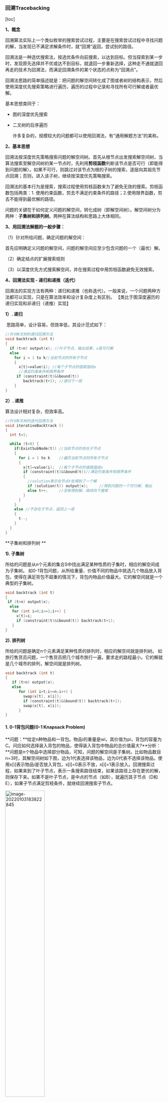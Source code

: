 ### 回溯Tracebacking

[toc]

**1、概念**

回溯算法实际上一个类似枚举的搜索尝试过程，主要是在搜索尝试过程中寻找问题的解，当发现已不满足求解条件时，就“回溯”返回，尝试别的路径。

回溯法是一种选优搜索法，按选优条件向前搜索，以达到目标。但当探索到某一步时，发现原先选择并不优或达不到目标，就退回一步重新选择，这种走不通就退回再走的技术为回溯法，而满足回溯条件的某个状态的点称为“回溯点”。

回溯法思路的简单描述就是：把问题的解空间转化成了图或者树的结构表示，然后使用深度优先搜索策略进行遍历，遍历的过程中记录和寻找所有可行解或者最优解。

基本思想类同于：

* 图的深度优先搜索

- 二叉树的后序遍历

   许多复杂的，规模较大的问题都可以使用回溯法，有“通用解题方法”的美称。

**2、基本思想**

回溯法按深度优先策略搜索问题的解空间树。首先从根节点出发搜索解空间树，当算法搜索至解空间树的某一节点时，先利用**剪枝函数**判断该节点是否可行（即能得到问题的解）。如果不可行，则跳过对该节点为根的子树的搜索，逐层向其祖先节点回溯；否则，进入该子树，继续按深度优先策略搜索。

回溯法的基本行为是搜索，搜索过程使用剪枝函数来为了避免无效的搜索。剪枝函数包括两类：1. 使用约束函数，剪去不满足约束条件的路径；2.使用限界函数，剪去不能得到最优解的路径。

问题的关键在于如何定义问题的解空间，转化成树（即解空间树）。解空间树分为两种：**子集树和排列树**。两种在算法结构和思路上大体相同。

**3、用回溯法解题的一般步骤：**

  （1）针对所给问题，确定问题的解空间：

​      首先应明确定义问题的解空间，问题的解空间应至少包含问题的一个（最优）解。

  （2）确定结点的扩展搜索规则

  （3）以深度优先方式搜索解空间，并在搜索过程中用剪枝函数避免无效搜索。

**4、回溯法实现 - 递归和递推（迭代）**               

​    回溯法的实现方法有两种：递归和递推（也称迭代）。一般来说，一个问题两种方法都可以实现，只是在算法效率和设计复杂度上有区别。
   【类比于图深度遍历的递归实现和非递归（递推）实现】

**1）. 递归**

​    思路简单，设计容易，但效率低，其设计范式如下：

```c++
//针对N叉树的递归回溯方法 
void backtrack (int t) 
{
  if (t>n) output(x); //叶子节点，输出结果，x是可行解 
  else 
​    for i = 1 to k//当前节点的所有子节点 
​    { 
​      x[t]=value(i); //每个子节点的值赋值给x 
​      //满足约束条件和限界条件 
​     if (constraint(t)&&bound(t))  
​        backtrack(t+1); //递归下一层 
​    } 
} 
```

**2）. 递推**

   算法设计相对复杂，但效率高。

```c++
//针对N叉树的迭代回溯方法 
void iterativeBacktrack () 
{ 
  int t=1; 

  while (t>0) { 
​    if(ExistSubNode(t)) //当前节点的存在子节点 
​    { 
​      for i = 1 to k    //遍历当前节点的所有子节点 
​      { 
​        x[t]=value(i);  //每个子节点的值赋值给x 
​        if (constraint(t)&&bound(t))//满足约束条件和限界条件  
​        { 
​          //solution表示在节点t处得到了一个解 
​          if (solution(t)) output(x);     //得到问题的一个可行解，输出 
​          else t++;     //没有得到解，继续向下搜索 
​        } 
​      } 
​    } 
​    else //不存在子节点，返回上一层 
​    { 
​      t--; 
​    } 
  } 
} 

```

**子集树和排列树  **                  

**1). 子集树**

所给的问题是从n个元素的集合S中找出满足某种性质的子集时，相应的解空间成为子集树。
如0-1背包问题，从所给重量、价值不同的物品中挑选几个物品放入背包，使得在满足背包不超重的情况下，背包内物品价值最大。它的解空间就是一个典型的子集树。

```C++
void backtrack (int t) 
{ 
 if (t>n) output(x); 
  else 
   for (int i=0;i<=1;i++) { 
     x[t]=i; 
     if (constraint(t)&&bound(t)) backtrack(t+1); 
   } 
} 
```

**2). 排列树**

所给的问题是确定n个元素满足某种性质的排列时，相应的解空间就是排列树。
如旅行售货员问题，一个售货员把几个城市旅行一遍，要求走的路程最小。它的解就是几个城市的排列，解空间就是排列树。

```C++
void backtrack (int t) 
{ 
   if (t>n) output(x); 
   else 
      for (int i=t;i<=n;i++) { 
​        swap(x[t], x[i]); 
​        if (constraint(t)&&bound(t)) backtrack(t+1); 
​        swap(x[t], x[i]); 
      } 
}  
```



#### 1. 0-1背包问题(0-1 Knapsack Problem)

​    **问题：**给定n种物品和一背包。物品i的重量是wi，其价值为pi，背包的容量为C。问应如何选择装入背包的物品，使得装入背包中物品的总价值最大?
​    **分析：**问题是n个物品中选择部分物品，可知，问题的解空间是子集树。比如物品数目n=3时，其解空间树如下图，边为1代表选择该物品，边为0代表不选择该物品。使用x[i]表示物品i是否放入背包，x[i]=0表示不放，x[i]=1表示放入。回溯搜索过程，如果来到了叶子节点，表示一条搜索路径结束，如果该路径上存在更优的解，则保存下来。如果不是叶子节点，是中点的节点（如B），就遍历其子节点（D和E），如果子节点满足剪枝条件，就继续回溯搜索子节点。

<img src="https://1001-1308754723.cos.ap-shanghai.myqcloud.com/image-20220103183822845.png" alt="image-20220103183822845" width="50%" />

#### 2.旅行商问题(TravelingSalesmanProblem，TSP)

旅行商问题(TravelingSalesmanProblem，TSP)是一个经典的组合优化问题。

经典的TSP可以描述为：一个商品推销员要去若干个城市推销商品，该推销员从一个城市出发，需要经过所有城市后，回到出发地。应如何选择行进路线，以使总的行程最短。

从图论的角度来看，该问题实质是在一个带权完全无向图中，找一个权值最小的Hamilton回路。由于该问题的可行解是所有顶点的全排列，随着顶点数的增加，会产生组合爆炸，它是一个NP完全问题。由于其在交通运输、电路板线路设计以及物流配送等领域内有着广泛的应用，国内外学者对其进行了大量的研究。早期的研究者使用精确算法求解该问题，常用的方法包括：分枝定界法、线性规划法、动态规划法等。但是，随着问题规模的增大，精确算法将变得无能为力，因此，在后来的研究中，国内外学者重点使用近似算法或启发式算法，主要有遗传算法、模拟退火法、蚁群算法、禁忌搜索算法、贪婪算法和神经网络等

 <img src="https://1001-1308754723.cos.ap-shanghai.myqcloud.com/20200622154915441.png" alt="在这里插入图片描述" width="30%" />  

  结果为: 1 3 2 4 1

**算法描述**
 回溯法，序列树， 假设起点为 1。

 算法开始时 x = [1, 2, 3, …, n]

 x[1 : n]有两重含义 x[1 : i]代表前 i 步按顺序走过的城市， x[i + 1 : n]代表还未经过的城市。利用Swap函数进行交换位置。

 若当前搜索的层次i = n 时，处在排列树的叶节点的父节点上，此时算法检查图G是否存在一条从顶点x[n-1] 到顶点x[n] 有一条边，和从顶点x[n] 到顶点x[1] 也有一条边。若这两条边都存在，则发现了一个旅行售货员的回路(即：新旅行路线)，算法判断这条回路的费用是否优于已经找到的当前最优回路的费用bestcost，若是，则更新当前最优值bestcost和当前最优解bestx。

 若i < n 时，检查x[i - 1]至x[i]之间是否存在一条边, 若存在，则x [1 : i ] 构成了图G的一条路径，若路径x[1: i] 的耗费小于当前最优解的耗费，则算法进入排列树下一层，否则剪掉相应的子树。

**递归回溯**
回溯法对解空间作深度优先搜索，通常用递归方法实现回溯法

<img src="https://1001-1308754723.cos.ap-shanghai.myqcloud.com/image-20220103183909310.png" alt="image-20220103183909310" width="50%" />

```C++
void backtrack (int t)
{
       if (t>n) output(x);// t>n时已搜索到一个叶结点, output(x)对得到的可行解x进行记录或输出处理.
       else{ 
         // 函数f和g分别表示在当前扩展结点处未搜索子树的起止编号.
         for (int i=f(n,t);i<=g(n,t);i++) {                             
           x[t]=h(i); //h(i)表示在当前扩展结点处x[t]的第i个可选值
           if (constraint(t)&&bound(t)) backtrack(t+1);
         } //for循环结束后, 已搜索遍当前扩展结点的所有未搜索子树.
       }
} //Backtrack(t)执行完毕, 返回t-1层继续执行, 对未测试过的x[t-1]的值继续搜索.
```

- if (Constraint(t)&&Bound(t) ) Backtrack(t + 1)；if语句含义：Constraint(t)和Bound(t)表示当前扩展节点处的约束函数和限界函数。
- Constraint(t): 返回值为true时，在当前扩展节点处x[1:t]的取值问题的约束条件，否则不满足问题的约束条件，可剪去相应的子树
- Bound(t): 返回的值为true时，在当前扩展节点处x[1：t]的取值为时目标函数越界，还需由Backtrack(t+1)对其相应的子树做进一步搜索。否则，当前扩展节点处x[1：t]的取值是目标函数越界，可剪去相应的子树
- for循环作用：搜索遍当前扩展的所有未搜索过的子树。
- 递归出口：Backtrack(t)执行完毕，返回t-1层继续执行，对还没有测试过的x[t-1]的值继续搜索。当t=1时，若以测试完x[1]的所有可选值，外层调用就全部结束。

**迭代回溯**
  采用树的非递归深度优先遍历算法，可将回溯法表示为一个非递归迭代过程。

```c++
void iterativeBacktrack ( )
{
  int t=1;
  while (t>0) {
    if (f(n,t)<=g(n,t)) 
      for (int i=f(n,t);i<=g(n,t);i++) {// 函数f和g分别表示在当前扩展结点处未搜索子树的起止编号.
        x[t]=h(i);
        if (constraint(t)&&bound(t)) {
          if (solution(t)) output(x); //solution(t)判断当前扩展结点处是否已得到问题的一个可行解                                       
          else t++;} //solution(t)为假,则仅得到一个部分解,需继续纵深搜索
        }
    else t--;
  } //while循环结束后,完成整个回溯搜索过程
}
```

#### 3.N皇后问题(N Queen Problem)

N Queen 是将 N 个国际象棋皇后放在 N×N 棋盘上的问题，以便没有两个皇后互相攻击。例如，以下是 4 Queen 问题的解决方案。

<img src="https://1001-1308754723.cos.ap-shanghai.myqcloud.com/N_Queen_Problem.jpg" alt="皇后乐队" width="33%" />

预期输出是一个二进制矩阵，其中放置皇后的块为 1。例如，以下是上述 4 Queen 解决方案的输出矩阵。

```
              { 0, 1, 0, 0}
              { 0, 0, 0, 1}
              { 1, 0, 0, 0}
              { 0, 0, 1, 0}
```

**朴素算法**
在船上生成所有可能的皇后配置并打印满足给定约束的配置。

```
while there are untried configurations
{
   generate the next configuration
   if queens don't attack in this configuration then
   {
      print this configuration;
   }
}
```

**回溯算法**
的想法是将皇后一个一个地放置在不同的列中，从最左边的列开始。当我们将皇后放在一列中时，我们会检查与已经放置的皇后是否发生冲突。在当前列中，如果我们找到没有冲突的行，我们将此行和列标记为解决方案的一部分。如果由于冲突我们没有找到这样的行，那么我们回溯并返回 false。

```
1) Start in the leftmost column
2) If all queens are placed
    return true
3) Try all rows in the current column. 
   Do following for every tried row.
    a) If the queen can be placed safely in this row 
       then mark this [row, column] as part of the 
       solution and recursively check if placing
       queen here leads to a solution.
    b) If placing the queen in [row, column] leads to
       a solution then return true.
    c) If placing queen doesn't lead to a solution then
       unmark this [row, column] (Backtrack) and go to 
       step (a) to try other rows.
3) If all rows have been tried and nothing worked,
   return false to trigger backtracking.
1) 从最左边的列开始
2) 如果所有皇后都被放置
    返回真
3) 尝试当前列中的所有行。 
   对每个尝试过的行执行以下操作。
    a) 如果皇后可以安全地放置在这一行 
       然后将此 [行，列] 标记为 
       解决方案并递归检查是否放置
       女王在这里导致了一个解决方案。
    b) 如果将皇后放在 [row, column] 导致
       一个解决方案然后返回true。
    c) 如果放置皇后不会导致解决方案，那么
       取消标记此 [行，列]（回溯）并转到 
       步骤 (a) 尝试其他行。
3）如果所有行都已尝试，但没有任何效果，
   返回 false 以触发回溯。
```

```python
# Python3 program to solve N Queen 
# Problem using backtracking
global N
N = 4
  
def printSolution(board):
    for i in range(N):
        for j in range(N):
            print (board[i][j], end = " ")
        print()
  
# A utility function to check if a queen can
# be placed on board[row][col]. Note that this
# function is called when "col" queens are
# already placed in columns from 0 to col -1.
# So we need to check only left side for
# attacking queens
def isSafe(board, row, col):
  
    # Check this row on left side
    for i in range(col):
        if board[row][i] == 1:
            return False
  
    # Check upper diagonal on left side
    for i, j in zip(range(row, -1, -1), 
                    range(col, -1, -1)):
        if board[i][j] == 1:
            return False
  
    # Check lower diagonal on left side
    for i, j in zip(range(row, N, 1), 
                    range(col, -1, -1)):
        if board[i][j] == 1:
            return False
  
    return True
  
def solveNQUtil(board, col):
      
    # base case: If all queens are placed
    # then return true
    if col >= N:
        return True
  
    # Consider this column and try placing
    # this queen in all rows one by one
    for i in range(N):
  
        if isSafe(board, i, col):
              
            # Place this queen in board[i][col]
            board[i][col] = 1
  
            # recur to place rest of the queens
            if solveNQUtil(board, col + 1) == True:
                return True
  
            # If placing queen in board[i][col
            # doesn't lead to a solution, then
            # queen from board[i][col]
            board[i][col] = 0
  
    # if the queen can not be placed in any row in
    # this colum col then return false
    return False
  
# This function solves the N Queen problem using
# Backtracking. It mainly uses solveNQUtil() to
# solve the problem. It returns false if queens
# cannot be placed, otherwise return true and
# placement of queens in the form of 1s.
# note that there may be more than one
# solutions, this function prints one of the
# feasible solutions.
def solveNQ():
    board = [ [0, 0, 0, 0],
              [0, 0, 0, 0],
              [0, 0, 0, 0],
              [0, 0, 0, 0] ]
  
    if solveNQUtil(board, 0) == False:
        print ("Solution does not exist")
        return False
  
    printSolution(board)
    return True
  
# Driver Code
solveNQ()
  
# This code is contributed by Divyanshu Mehta
```

**输出：** 1 值表示皇后的位置

```
 0 0 1 0 
 1 0 0 0 
 0 0 0 1 
 0 1 0 0 
```

**is_safe() 函数中**
的**优化**思想不是检查左右对角线上的每个元素，而是使用对角线的属性：

1. i 和 j 的总和对于每个右对角线都是常数和唯一的，其中 i 是元素的行，j是
   元素的列。
2. i 和 j 的差值对于每个左对角线都是常数和唯一的，其中 i 和 j 分别是元素的行和列。

**回溯解决方案的实现（带优化）**

```python
""" Python3 program to solve N Queen Problem using 
backtracking """
N = 4
  
""" ld is an array where its indices indicate row-col+N-1 
(N-1) is for shifting the difference to store negative 
indices """
ld = [0] * 30
  
""" rd is an array where its indices indicate row+col 
and used to check whether a queen can be placed on 
right diagonal or not"""
rd = [0] * 30
  
"""column array where its indices indicates column and 
used to check whether a queen can be placed in that 
    row or not"""
cl = [0] * 30
  
""" A utility function to print solution """
def printSolution(board): 
    for i in range(N):
        for j in range(N):
            print(board[i][j], end = " ")
        print() 
  
""" A recursive utility function to solve N 
Queen problem """
def solveNQUtil(board, col): 
      
    """ base case: If all queens are placed
        then return True """
    if (col >= N):
        return True
          
    """ Consider this column and try placing
        this queen in all rows one by one """
    for i in range(N):
          
        """ Check if the queen can be placed on board[i][col] """
        """ A check if a queen can be placed on board[row][col].
        We just need to check ld[row-col+n-1] and rd[row+coln] 
        where ld and rd are for left and right diagonal respectively"""
        if ((ld[i - col + N - 1] != 1 and 
             rd[i + col] != 1) and cl[i] != 1):
                   
            """ Place this queen in board[i][col] """
            board[i][col] = 1
            ld[i - col + N - 1] = rd[i + col] = cl[i] = 1
              
            """ recur to place rest of the queens """
            if (solveNQUtil(board, col + 1)):
                return True
                  
            """ If placing queen in board[i][col] 
            doesn't lead to a solution, 
            then remove queen from board[i][col] """
            board[i][col] = 0 # BACKTRACK 
            ld[i - col + N - 1] = rd[i + col] = cl[i] = 0
              
            """ If the queen cannot be placed in
            any row in this colum col then return False """
    return False
      
""" This function solves the N Queen problem using 
Backtracking. It mainly uses solveNQUtil() to 
solve the problem. It returns False if queens 
cannot be placed, otherwise, return True and 
prints placement of queens in the form of 1s. 
Please note that there may be more than one 
solutions, this function prints one of the 
feasible solutions."""
def solveNQ():
    board = [[0, 0, 0, 0], 
             [0, 0, 0, 0],
             [0, 0, 0, 0],
             [0, 0, 0, 0]]
    if (solveNQUtil(board, 0) == False):
        printf("Solution does not exist")
        return False
    printSolution(board)
    return True
      
# Driver Code
solveNQ() 
  
# This code is contributed by SHUBHAMSINGH10
```

**输出：** 1 值表示皇后的位置

```
 0 0 1 0 
 1 0 0 0 
 0 0 0 1 
 0 1 0 0 
```

#### 4.迷宫问题（Rat in a Maze)

​    迷宫以块的 N*N 二进制矩）阵给出，其中源块是最左上的块，即 maze\[0][0]，目标块是最右下的块，即 maze\[N-1][N-1] . 老鼠从源头出发，必须到达目的地。老鼠只能朝两个方向移动：向前和向下。 

在迷宫矩阵中，0 表示该块是死胡同，1 表示该块可以在从源到目的地的路径中使用。请注意，这是典型迷宫问题的简单版本。例如，更复杂的版本可以是老鼠可以在 4 个方向上移动，而更复杂的版本可以是有限数量的移动。

**以下是一个示例迷宫:**

<img src="https://1001-1308754723.cos.ap-shanghai.myqcloud.com/image-20220105002532030.png" alt="image-20220105002532030" width="30%" />

以下是上述迷宫的二进制矩阵表示。 

```
{1, 0, 0, 0}
{1, 1, 0, 1}
{0, 1, 0, 0}
{1, 1, 1, 1}
```

以下是带有突出显示解决方案路径的迷宫。

<img src="https://www.geeksforgeeks.org/wp-content/uploads/ratinmaze_filled_path1.png" alt="img" width="33%" />

以下是上述输入矩阵的解矩阵（程序输出）。 

```
{1, 0, 0, 0}
{1, 1, 0, 0}
{0, 1, 0, 0}
{0, 1, 1, 1}
解决方案路径中的所有条目都标记为 1。
```

[**回溯算法**](https://www.geeksforgeeks.org/backtracking-algorithms/)**：**回溯是一种通过尝试逐步构建解决方案来递归解决问题的算法技术。一次解决一个，并删除那些在任何时间点不满足问题约束的解决方案（这里的时间是指到达搜索树的任何级别所经过的时间）是回溯。

**方法：**形成一个递归函数，它会跟随一个路径并检查路径是否到达目的地。如果路径没有到达目的地，则回溯并尝试其他路径。 

**算法：** 

1. 创建一个解决方案矩阵，最初填充为 0。
2. 创建一个递归函数，它采用初始矩阵、输出矩阵和老鼠 (i, j) 的位置。
3. 如果位置在矩阵之外或位置无效，则返回。
4. 将位置 output[i][j] 标记为 1 并检查当前位置是否为目的地。如果到达目的地，则打印输出矩阵并返回。
5. 递归调用位置 (i+1, j) 和 (i, j+1)。
6. 取消标记位置 (i, j)，即 output[i][j] = 0。

```python
# Python3 program to solve Rat in a Maze
# problem using backracking
 
# Maze size
N = 4
 
# A utility function to print solution matrix sol
def printSolution( sol ):
     
    for i in sol:
        for j in i:
            print(str(j) + " ", end ="")
        print("")
 
# A utility function to check if x, y is valid
# index for N * N Maze
def isSafe( maze, x, y ):
     
    if x >= 0 and x < N and y >= 0 and y < N and maze[x][y] == 1:
        return True
     
    return False
 
""" This function solves the Maze problem using Backtracking.
    It mainly uses solveMazeUtil() to solve the problem. It
    returns false if no path is possible, otherwise return
    true and prints the path in the form of 1s. Please note
    that there may be more than one solutions, this function
    prints one of the feasable solutions. """
def solveMaze( maze ):
     
    # Creating a 4 * 4 2-D list
    sol = [ [ 0 for j in range(4) ] for i in range(4) ]
     
    if solveMazeUtil(maze, 0, 0, sol) == False:
        print("Solution doesn't exist");
        return False
     
    printSolution(sol)
    return True
     
# A recursive utility function to solve Maze problem
def solveMazeUtil(maze, x, y, sol):
     
    # if (x, y is goal) return True
    if x == N - 1 and y == N - 1 and maze[x][y]== 1:
        sol[x][y] = 1
        return True
         
    # Check if maze[x][y] is valid
    if isSafe(maze, x, y) == True:
        # Check if the current block is already part of solution path.   
        if sol[x][y] == 1:
            return False
           
        # mark x, y as part of solution path
        sol[x][y] = 1
         
        # Move forward in x direction
        if solveMazeUtil(maze, x + 1, y, sol) == True:
            return True
             
        # If moving in x direction doesn't give solution
        # then Move down in y direction
        if solveMazeUtil(maze, x, y + 1, sol) == True:
            return True
           
        # If moving in y direction doesn't give solution then
        # Move back in x direction
        if solveMazeUtil(maze, x - 1, y, sol) == True:
            return True
             
        # If moving in backwards in x direction doesn't give solution
        # then Move upwards in y direction
        if solveMazeUtil(maze, x, y - 1, sol) == True:
            return True
         
        # If none of the above movements work then
        # BACKTRACK: unmark x, y as part of solution path
        sol[x][y] = 0
        return False
 
# Driver program to test above function
if __name__ == "__main__":
    # Initialising the maze
    maze = [ [1, 0, 0, 0],
             [1, 1, 0, 1],
             [0, 1, 0, 0],
             [1, 1, 1, 1] ]
              
    solveMaze(maze)
 
# This code is contributed by Shiv Shankar
```

**输出：** 
1 值显示了老鼠的路径 

```
 1 0 0 0 
 1 1 0 0 
 0 1 0 0 
 0 1 1 1
```

**复杂度分析：** 

- **时间复杂度：** O(2^(n^2))。 
  递归可以运行上限 2^(n^2) 次。
- **空间复杂度：** O(n^2)。 
  需要输出矩阵，因此需要大小为 n*n 的额外空间。

#### 5.1全排列(All permutations)

给定一个没有重复数字的序列，返回其所有可能的全排列。
示例:
Input: [1,3,5]
Output: [1,3,5], [1,5,3], [3,1,5], [3,5,1], [5,1,3], [5,3,1]

> 解题思路：
> 结合回溯法的模式，需要特别考虑的是：
> <满足条件>到达底层的条件就是选择列表nums为空

```python
def permute(self, nums: List[int]) -> List[List[int]]:
    # 函数输入为空时的特殊情况
    if not nums: return nums
    # 参数赋值初始化
    res = []
    tmp = []
    # 调用backtrack函数，在类（class Solution）中要用self调用函数
    self.backtrack(nums, tmp, res)
    return res    
	
    # nums是选择列表，tmp是当前选择
	def backtrack(self, nums, tmp, res):   
        #<满足条件> 到达底层的条件就是选择列表nums为空
        if not nums:
            # 错误写法 result.append(tem_result[]) 这样把地址传入，
            # 后面回退的时候会是一堆空列表
            res.append(tmp[:])

        for i in range(len(nums)):
            #<做出选择> 把选择列表中的元素append到当前选择中
            tmp.append(nums[i])
            # <backtrack(选择列表, 当前选择, 结果)>
            # nums[0:i] + nums[i+1:] 把选的nums[i]去掉，更新选择列表nums
            self.backtrack(nums[0:i] + nums[i+1:], tmp, res) 
            # <撤销选择> 调用结束即从下一层回溯到这一层，这时要更新当前选择tmp
            tmp.pop()
```

#### 5.2子集(Subset)

leetcode 78 （medium）给定一组不含重复元素的整数数组 nums，返回该数组所有可能的子集（幂集）。

示例:
Input: [1, 5, 3]
Output: [], [1], [5], [3], [1,5], [1,3], [5,3], [1,5,3]

**方法一：回溯法，递归**

> 解题思路
> 结合回溯法模式，需要特别考虑的是：
>
> 1. <满足条件>因为所有出现的当前列表都是子集，不用设置条件，把所有tmp加到res中
>
> 2. 不能从选择列表中取所有元素，因为找子集只考虑当前元素之后的元素们，不能出现重复元素，所以要设起始点idx排除用过的元素，idx影响的是range的范围（选择列表）。递归调用时，因为 nums 不包含重复元素，并且每一个元素只能使用一次，所以下一次搜索从 i + 1 开始。

```python
class Solution:
    def subsets(self, nums: List[int]) -> List[List[int]]:
        if not nums: return None
        res = []
        self.backtrack(nums, [], res, 0)
        return res

    def backtrack(self, nums, tmp, res, idx):
        # <满足条件>所有出现的当前列表都是子集，不用条件，直接append到res
        res.append(tmp[:])
        # 只考虑当前元素之后的元素们，要设起始点排除用过的元素
        for i in range(idx, len(nums)):
            # <做选择>
            tmp.append(nums[i])
            # <递归调用>
            # 因为 nums 不包含重复元素，并且每一个元素只能使用一次，所以下一次搜索从 i + 1 开始
            self.backtrack(nums, tmp, res, i+1)
            # <撤销选择>
            tmp.pop()
```

<img src="https://1001-1308754723.cos.ap-shanghai.myqcloud.com/20200223171241410.png" alt="在这里插入图片描述" width="67%" />

**方法二：迭代**

> 解题思路：
> 迭代，从空元素开始，循环每加入一个数组中的数值都相当于在上一个数组中的每项加入一个这个数值，再append到这个结果里
>
> <img src="https://1001-1308754723.cos.ap-shanghai.myqcloud.com/20200222214425577.png" alt="在这里插入图片描述" width="67%" />

```python
def subsets(nums):
    res = []
    res.append([])
    # 大循环，取出数组内的每个元素
	for i in nums:
       #for j in res: #不要直接循环列表，用索引循环
       # a = j.append(i) 这里j是列表，但不能这么写
       # 小循环，取出结果的每个索引
       for j in range(len(res)):
           a = list(res[j])
           # append大循环取出的元素
           a.append(i)   #不要写成b = a.append(a)
           res.append(a)
     return res
```

注意每次的小循环是循环subsets表中的元素（如上图第二层里的 [],[1]），取数组中的一个元素（如 5）append到[]里变成[5]，然后再append到subsets表。

<img src="https://1001-1308754723.cos.ap-shanghai.myqcloud.com/20200222194043430.png" alt="在这里插入图片描述" width="67%" />

#### 5.3组合(All combinations)

leetcode 77 （medium）给定两个整数 n 和 k，返回 1 … n 中所有可能的 k 个数的组合。
输入: n = 4, k = 2
输出: [[2,4], [3,4], [2,3], [1,2], [1,3], [1,4]]

>  解题思路：
>
> 画出n叉树分析
>
> <img src="https://1001-1308754723.cos.ap-shanghai.myqcloud.com/20200224111935389.png" alt="在这里插入图片描述" width="67%" />
>
> k 限制了树的高度，n 限制了树的宽度，想到k作为<满足条件>，n用来创建<选择列表>
> 跟子集一样，这里用过的元素不能再出现，要在range选择列表中设置起始点idx排除已经用过的元素

```python
class Solution:
    def combine(self, n: int, k: int) -> List[List[int]]:
        if not n or not k:
            return None
    nums = range(1, n+1) 
    res = []
    self.backtrack(nums, [], res, k, 0)
    return res

    def backtrack(self, nums, tmp, res, k, idx):
        # <满足条件> k限制树的高度，达到高度时加上当前列表tmp
        if len(tmp) == k:
            res.append(tmp[:])

        # 参考子集的做法，设置起始点idx用来排除已经用过的元素
        for i in range(idx, len(nums)):
            # <做选择>
            tmp.append(nums[i])
            # <递归调用>
            self.backtrack(nums, tmp, res, k, i+1)
            # <撤销选择>
            tmp.pop()
```

在框架基础上的一点优化，直接用n限制宽度

```python
class Solution:
    def combine(self, n: int, k: int) -> List[List[int]]:
        if not n or not k:
            return None
        res = []
        self.backtrack(n, [], res, k, 1)
        return res
    def backtrack(self, n, tmp, res, k, idx):
        if len(tmp) == k:
            res.append(tmp[:])
        # 优化代码：不用设nums，n就是nums的索引
        for i in range(idx, n+1):  
            tmp.append(i)
            self.backtrack(n, tmp, res, k, i+1)
            tmp.pop()
```

#### 6.m着色问题（m Coloring Problem）

给定一个无向图和一个数 m，确定该图是否最多可以用 m 种颜色进行着色，使得该图的两个相邻顶点不具有相同的颜色。这里的图着色意味着为所有顶点分配颜色。

***输入：*** 

1. 二维数组 graph\[V][V]，其中 V 是图中顶点的数量，graph\[V][V] 是图的邻接矩阵表示。如果从 i 到 j 存在直接边，则值 graph\[i][j] 为 1，否则 graph\[i][j] 为 0。
2. 整数 m 是可以使用的最大颜色数。

***输出：*** 
一个数组 color[V]，应该有从 1 到 m 的数字。color[i] 应该代表分配给第 i 个顶点的颜色。如果图形不能用 m 种颜色着色，代码也应该返回 false。

**例子：** 

```
输入：  
图 = {0, 1, 1, 1},
        {1, 0, 1, 0},
        {1, 1, 0, 1},
        {1, 0, 1, 0}
输出： 
解决方案存在： 
以下是指定的颜色
 1 2 3 2
说明：通过给顶点着色
具有以下颜色，相邻 
顶点没有相同的颜色

输入： 
图 = {1, 1, 1, 1},
        {1, 1, 1, 1},
        {1, 1, 1, 1},
        {1, 1, 1, 1}
输出：解决方案不存在。
说明:没有解决方案存在。
```

以下是可以用 3 种不同颜色着色的图表示例:


<img src="https://1001-1308754723.cos.ap-shanghai.myqcloud.com/mcolor.png" alt="可以用 3 种不同颜色着色的图表示例" width="30%" />

**方法二： 回溯**

**方法：**想法是从顶点0开始为不同的顶点一个一个地分配颜色。在分配颜色之前，通过考虑已经分配给相邻顶点的颜色来检查安全性，即检查相邻顶点是否具有相同的颜色. 如果有任何不违反条件的颜色分配，请将颜色分配标记为解决方案的一部分。如果无法分配颜色，则回溯并返回 false。

**算法：** 

1. 创建一个递归函数，该函数采用图形、当前索引、顶点数和输出颜色数组。
2. 如果当前索引等于顶点数。在输出数组中打印颜色配置。
3. 为顶点（1 到 m）指定颜色。
4. 对于每个分配的颜色，检查配置是否安全，（即检查相邻顶点是否具有相同的颜色）递归调用具有下一个索引和顶点数的函数
5. 如果任何递归函数返回真，则中断循环并返回真。
6. 如果没有递归函数返回真，则返回假

```python
# Python program for solution of M Coloring 
# problem using backtracking
  
class Graph():
  
    def __init__(self, vertices):
        self.V = vertices
        self.graph = [[0 for column in range(vertices)]\
                              for row in range(vertices)]
  
    # A utility function to check 
    # if the current color assignment
    # is safe for vertex v
    def isSafe(self, v, colour, c):
        for i in range(self.V):
            if self.graph[v][i] == 1 and colour[i] == c:
                return False
        return True
      
    # A recursive utility function to solve m
    # coloring  problem
    def graphColourUtil(self, m, colour, v):
        if v == self.V:
            return True
  
        for c in range(1, m + 1):
            if self.isSafe(v, colour, c) == True:
                colour[v] = c
                if self.graphColourUtil(m, colour, v + 1) == True:
                    return True
                colour[v] = 0
  
    def graphColouring(self, m):
        colour = [0] * self.V
        if self.graphColourUtil(m, colour, 0) == None:
            return False
  
        # Print the solution
        print "Solution exist and Following 
                  are the assigned colours:"
        for c in colour:
            print c,
        return True
  
# Driver Code
g = Graph(4)
g.graph = [[0, 1, 1, 1], [1, 0, 1, 0], [1, 1, 0, 1], [1, 0, 1, 0]]
m = 3
g.graphColouring(m)
  
# This code is contributed by Divyanshu Mehta
```

#### 7.骑士的巡演问题（The Knight’s tour problem）

**问题陈述：**
给定一个 N*N 的棋盘，骑士被放置在一个空棋盘的第一个方块上。根据国际象棋骑士的规则移动必须恰好访问每个方格一次。打印访问它们的每个单元格的顺序。

**例子：**

```
输入 ： 
N = 8
输出：
0 59 38 33 30 17 8 63
37 34 31 60 9 62 29 16
58 1 36 39 32 27 18 7
35 48 41 26 61 10 15 28
42 57 2 49 40 23 6 19
47 50 45 54 25 20 11 14
56 43 52 3 22 13 24 5
51 46 55 44 53 4 21 12
```

**Knight 覆盖所有单元格的路径 下面**
是一个 8 x 8 单元格的棋盘。单元格中的数字表示骑士的移动数。

<img src="https://1001-1308754723.cos.ap-shanghai.myqcloud.com/knight-tour-problem1.png" alt="灯箱" width="50%" />

先讨论这个问题的 Naive 算法，然后讨论回溯算法。

**Knight's tour** 
的朴素算法朴素算法是将所有的旅游一一生成，并检查生成的旅游是否满足约束条件。 

```
while there are untried tours
{ 
   generate the next tour 
   if this tour covers all squares 
   { 
      print this path;
   }
}
```

**回溯**以增量方式解决问题。通常，我们从一个空的解向量开始，并一个一个地添加项目（项目的含义因问题而异。在 Knight's tour 问题的上下文中，一个项目是一个骑士的移动）。当我们添加一个项目时，我们检查添加当前项目是否违反了问题约束，如果是，那么我们删除该项目并尝试其他替代方案。如果没有一个替代方案可行，那么我们转到前一阶段并删除在前一阶段添加的项目。如果我们回到初始阶段，那么我们说不存在解决方案。如果添加一个项目不违反约束，那么我们递归地一个一个地添加项目。如果解向量变得完整，那么我们打印解。

**骑士之旅的回溯算法** 

以下是奈特旅游问题的回溯算法。 

```
If all squares are visited 
    print the solution
Else
   a) Add one of the next moves to solution vector and recursively 
   check if this move leads to a solution. (A Knight can make maximum 
   eight moves. We choose one of the 8 moves in this step).
   b) If the move chosen in the above step doesn't lead to a solution
   then remove this move from the solution vector and try other 
   alternative moves.
   c) If none of the alternatives work then return false (Returning false 
   will remove the previously added item in recursion and if false is 
   returned by the initial call of recursion then "no solution exists" )
```

以下是骑士旅游问题的实现。它以二维矩阵形式打印一种可能的解决方案。基本上，输出是一个 2D 8*8 矩阵，数字从 0 到 63，这些数字显示了 Knight 所做的步骤。

```python
# Python3 program to solve Knight Tour problem using Backtracking
 
# Chessboard Size
n = 8
 
 
def isSafe(x, y, board):
    '''
        A utility function to check if i,j are valid indexes
        for N*N chessboard
    '''
    if(x >= 0 and y >= 0 and x < n and y < n and board[x][y] == -1):
        return True
    return False
 
 
def printSolution(n, board):
    '''
        A utility function to print Chessboard matrix
    '''
    for i in range(n):
        for j in range(n):
            print(board[i][j], end=' ')
        print()
 
 
def solveKT(n):
    '''
        This function solves the Knight Tour problem using
        Backtracking. This function mainly uses solveKTUtil()
        to solve the problem. It returns false if no complete
        tour is possible, otherwise return true and prints the
        tour.
        Please note that there may be more than one solutions,
        this function prints one of the feasible solutions.
    '''
 
    # Initialization of Board matrix
    board = [[-1 for i in range(n)]for i in range(n)]
 
    # move_x and move_y define next move of Knight.
    # move_x is for next value of x coordinate
    # move_y is for next value of y coordinate
    move_x = [2, 1, -1, -2, -2, -1, 1, 2]
    move_y = [1, 2, 2, 1, -1, -2, -2, -1]
 
    # Since the Knight is initially at the first block
    board[0][0] = 0
 
    # Step counter for knight's position
    pos = 1
 
    # Checking if solution exists or not
    if(not solveKTUtil(n, board, 0, 0, move_x, move_y, pos)):
        print("Solution does not exist")
    else:
        printSolution(n, board)
 
 
def solveKTUtil(n, board, curr_x, curr_y, move_x, move_y, pos):
    '''
        A recursive utility function to solve Knight Tour
        problem
    '''
 
    if(pos == n**2):
        return True
 
    # Try all next moves from the current coordinate x, y
    for i in range(8):
        new_x = curr_x + move_x[i]
        new_y = curr_y + move_y[i]
        if(isSafe(new_x, new_y, board)):
            board[new_x][new_y] = pos
            if(solveKTUtil(n, board, new_x, new_y, move_x, move_y, pos+1)):
                return True
 
            # Backtracking
            board[new_x][new_y] = -1
    return False
 
 
# Driver Code
if __name__ == "__main__":
     
    # Function Call
    solveKT(n)
 
# This code is contributed by AAKASH PAL
```

**Output**

```
  0  59  38  33  30  17   8  63 
 37  34  31  60   9  62  29  16 
 58   1  36  39  32  27  18   7 
 35  48  41  26  61  10  15  28 
 42  57   2  49  40  23   6  19 
 47  50  45  54  25  20  11  14 
 56  43  52   3  22  13  24   5 
 51  46  55  44  53   4  21  12 
```

**时间复杂度：** 
有 N 2 个单元格，对于每个单元格，我们最多有 8 个可能的动作可供选择，因此最坏的运行时间是 O(8 N^2 )。

**辅助空间：** O(N 2 )

**重要提示：**
xMove、yMove 没有顺序是错误的，但是它们会极大地影响算法的运行时间。例如，考虑第 8 个选择是正确的移动的情况，在此之前我们的代码运行了 7 个不同的错误路径。使用启发式方法比尝试随机回溯总是一个好主意。就像，在这种情况下，我们知道下一步可能是向南或向东，然后检查引导他们第一个的路径是更好的策略。

请注意，回溯不是骑士游历问题的最佳解决方案。有关其他更好的解决方案，请参阅以下文章。这篇文章的目的是通过一个例子来解释回溯。 
[奈特旅游问题的 Warnsdorff 算法](https://www.geeksforgeeks.org/warnsdorffs-algorithm-knights-tour-problem/)

#### 8.子集总和(Subset Sum) 

子集求和问题是找到从给定集合中选择的元素的子集，其总和为给定的数字 K。我们正在考虑该集合包含非负值。假设输入集是唯一的（不存在重复项）。

**子集总和的穷举搜索算法**
查找总和为 K 的**子集的**一种方法是考虑所有可能的子集。一[发电机组](http://en.wikipedia.org/wiki/Power_set)包含所有那些从一组给定生成的子集。这种幂集的大小是 2 N。

**子集总和的回溯算法**
使用穷举搜索，我们考虑所有子集，而不管它们是否满足给定的约束。回溯可用于系统地考虑要选择的元素。
假设给定的 4 个元素集，比如说**w[1] ... w[4]**。树状图可用于设计回溯算法。下面的树图描述了生成可变大小元组的方法。

<img src="https://1001-1308754723.cos.ap-shanghai.myqcloud.com/subsetSum_Backtracking.jpg" alt="img" width="50%" />

在上面的树中，一个节点代表函数调用，一个分支代表候选元素。根节点包含 4 个子节点。换句话说，root 将集合中的每个元素视为不同的分支。下一级子树对应于包含父节点的子集。每个级别的分支代表要考虑的元组元素。例如，如果我们处于第 1 级，则 tuple_vector[1] 可以采用生成的四个分支的任何值。如果我们在最左边节点的第 2 层，tuple_vector[2] 可以取生成的三个分支中的任意值，依此类推……

例如，root 的最左边的孩子生成所有包含 w[1] 的子集。类似地，root 的第二个孩子生成所有包含 w[2] 和排除 w[1] 的子集。

当我们沿着树的深度向下时，我们添加元素，如果添加的总和满足显式约束，我们将继续进一步生成子节点。每当不满足约束时，我们停止进一步生成该节点的子树，并回溯到前一个节点以探索尚未探索的节点。在许多情况下，它节省了大量的处理时间。

树应该触发一个线索来实现回溯算法（试试你自己）。它打印总和为给定数字的所有子集。我们需要沿着树的广度和深度探索节点。沿广度生成节点由循环控制，沿深度生成节点使用递归（后序遍历）。

```
if(subset is satisfying the constraint)
    print the subset
    exclude the current element and consider next element
else
    generate the nodes of present level along breadth of tree and
    recur for next levels
```

以下是使用可变大小元组向量的子集和的实现。请注意，以下程序探索了类似于穷举搜索的所有可能性。它是为了演示如何使用回溯。请参阅下一个代码以验证我们如何优化回溯解决方案。

 的拼写错误 

当我们结合显式和隐式约束时，回溯的威力就会显现出来，并且当这些检查失败时我们停止生成节点。我们可以通过加强约束检查和对数据进行预排序来改进上述算法。通过对初始数组进行排序，一旦到目前为止的总和大于目标数，我们就不需要考虑数组的其余部分。我们可以回溯并检查其他可能性。

类似地，假设数组是预先排序的，我们找到了一个子集。只有当包含下一个节点满足约束时，我们才能生成不包括当前节点的下一个节点。下面给出的是优化的实现（如果它不满足约束，它会修剪子树）。

```c
#include <stdio.h>
#include <stdlib.h>
 
#define ARRAYSIZE(a) (sizeof(a))/(sizeof(a[0]))
 
static int total_nodes;
 
// prints subset found
void printSubset(int A[], int size)
{
    for(int i = 0; i < size; i++)
    {
        printf("%*d", 5, A[i]);
    }
 
    printf("\n");
}
 
// qsort compare function
int comparator(const void *pLhs, const void *pRhs)
{
    int *lhs = (int *)pLhs;
    int *rhs = (int *)pRhs;
 
    return *lhs > *rhs;
}
 
// inputs
// s            - set vector
// t            - tuplet vector
// s_size       - set size
// t_size       - tuplet size so far
// sum          - sum so far
// ite          - nodes count
// target_sum   - sum to be found
void subset_sum(int s[], int t[],
                int s_size, int t_size,
                int sum, int ite,
                int const target_sum)
{
    total_nodes++;
 
    if( target_sum == sum )
    {
        // We found sum
        printSubset(t, t_size);
 
        // constraint check
        if( ite + 1 < s_size && sum - s[ite] + s[ite+1] <= target_sum )
        {
            // Exclude previous added item and consider next candidate
            subset_sum(s, t, s_size, t_size-1, sum - s[ite], ite + 1, target_sum);
        }
        return;
    }
    else
    {
        // constraint check
        if( ite < s_size && sum + s[ite] <= target_sum )
        {
            // generate nodes along the breadth
            for( int i = ite; i < s_size; i++ )
            {
                t[t_size] = s[i];
 
                if( sum + s[i] <= target_sum )
                {
                    // consider next level node (along depth)
                    subset_sum(s, t, s_size, t_size + 1, sum + s[i], i + 1, target_sum);
                }
            }
        }
    }
}
 
// Wrapper that prints subsets that sum to target_sum
void generateSubsets(int s[], int size, int target_sum)
{
    int *tuplet_vector = (int *)malloc(size * sizeof(int));
 
    int total = 0;
 
    // sort the set
    qsort(s, size, sizeof(int), &comparator);
 
    for( int i = 0; i < size; i++ )
    {
        total += s[i];
    }
 
    if( s[0] <= target_sum && total >= target_sum )
    {
 
        subset_sum(s, tuplet_vector, size, 0, 0, 0, target_sum);
 
    }
 
    free(tuplet_vector);
}
 
int main()
{
    int weights[] = {15, 22, 14, 26, 32, 9, 16, 8};
    int target = 53;
 
    int size = ARRAYSIZE(weights);
 
    generateSubsets(weights, size, target);
 
    printf("Nodes generated %d\n", total_nodes);
 
    return 0;
}
```

**Output:**

```
8 9 14 22n 8 14 15 16n 15 16 22nNodes generated 68
```

#### 9.数独（Sudoku)

给定一个部分填充的 9×9 二维数组“grid\[9][9]”，目标是将数字（从 1 到 9）分配给空单元格，以便每行、每列和大小为 3×3 的子网格都包含正好是从 1 到 9 的数字的一个实例。 

<img src="https://1001-1308754723.cos.ap-shanghai.myqcloud.com/sudoku.jpg" alt="img" width="40%" />

**例子：** 

```
输入：
网格 = { {3, 0, 6, 5, 0, 8, 4, 0, 0}, 
         {5, 2, 0, 0, 0, 0, 0, 0, 0}, 
         {0, 8, 7, 0, 0, 0, 0, 3, 1}, 
         {0, 0, 3, 0, 1, 0, 0, 8, 0}, 
         {9, 0, 0, 8, 6, 3, 0, 0, 5}, 
         {0, 5, 0, 0, 9, 0, 6, 0, 0}, 
         {1, 3, 0, 0, 0, 0, 2, 5, 0}, 
         {0, 0, 0, 0, 0, 0, 0, 7, 4}, 
         {0, 0, 5, 2, 0, 6, 3, 0, 0} }
输出：
          3 1 6 5 7 8 4 9 2
          5 2 9 1 3 4 7 6 8
          4 8 7 6 2 9 5 3 1
          2 6 3 4 1 5 9 8 7
          9 7 4 8 6 3 1 2 5
          8 5 1 7 9 2 6 4 3
          1 3 8 9 4 7 2 5 6
          6 9 2 3 5 1 8 7 4
          7 4 5 2 8 6 3 1 9
说明：每行、每列和3*3盒
输出矩阵包含唯一的数字。
```

**方法：**最简单的方法是生成从 1 到 9 的所有可能的数字配置来填充空单元格。逐一尝试每个配置，直到找到正确的配置，即为每个未分配的位置填充一个从 1 到 9 的数字。填充所有未分配的位置后检查矩阵是否安全。如果安全打印，其他情况下会重复出现。

**算法：** 

1. 创建一个函数来检查给定的矩阵是否是有效的数独。保留行、列和框的 Hashmap。如果任何数字在 hashMap 中的频率大于 1，则返回 false，否则返回 true；
2. 创建一个递归函数，它接受一个网格和当前的行和列索引。
3. 检查一些基本情况。如果索引在矩阵的末尾，即 i=N-1 和 j=N 则检查网格是否安全，如果安全则打印网格并返回 true 否则返回 false。另一种基本情况是当列的值为 N 时，即 j = N，然后移动到下一行，即 i++ 和 j = 0。
4. 如果未分配当前索引，则从 1 到 9 填充元素，并使用下一个元素的索引（即 i, j+1）对所有 9 种情况重复。如果递归调用返回true，则中断循环并返回true。
5. 如果分配了当前索引，则使用下一个元素的索引调用递归函数，即 i, j+1

#### 10.哈密顿回路(Hamiltonian Cycle)

无向图中的[哈密顿路径](http://en.wikipedia.org/wiki/Hamiltonian_path)是只访问每个顶点一次的路径。哈密顿回路（或哈密顿回路）是一条哈密顿路径，使得有一条边（在图中）从哈密顿路径的最后一个顶点到第一个顶点。确定给定的图是否包含哈密顿循环。如果包含，则打印路径。以下是所需函数的输入和输出。
*输入：* 
一个二维数组 graph[V][V]，其中 V 是图中顶点的数量，graph[V][V] 是图的邻接矩阵表示。如果存在从 i 到 j 的直接边，则值 graph[i][j] 为 1，否则 graph[i][j] 为 0。
*输出：* 
应该包含哈密顿路径的数组路径[V]。path[i] 应该代表哈密顿路径中的第 i 个顶点。如果图中没有哈密顿循环，代码也应该返回 false。
例如，下图中的哈密顿环是 {0, 1, 2, 4, 3, 0}。

```
(0)--(1)--(2)
 | / \ |
 | / \ |
 | / \ |
(3)-------(4)
```

下图不包含任何哈密顿循环。

```
(0)--(1)--(2)
 | / \ |
 | / \ |
 | / \ |
(3) (4) 
```

**朴素算法** 
生成顶点的所有可能配置并打印满足给定约束的配置。会有n！(n 阶乘) 配置。

```
while there are untried conflagrations
{
   generate the next configuration
   if ( there are edges between two consecutive vertices of this
      configuration and there is an edge from the last vertex to 
      the first ).
   {
      print this configuration;
      break;
   }
}
```

**回溯算法** 
创建一个空的路径数组并添加顶点 0。添加其他顶点，从顶点开始 1. 添加顶点之前，检查它是否与之前添加的顶点相邻且尚未添加。如果我们找到这样的顶点，我们将添加该顶点作为解决方案的一部分。如果我们没有找到顶点，则返回 false。

```python
# Python program for solution of
# hamiltonian cycle problem
 
class Graph():
    def __init__(self, vertices):
        self.graph = [[0 for column in range(vertices)]
                            for row in range(vertices)]
        self.V = vertices
 
    ''' Check if this vertex is an adjacent vertex
        of the previously added vertex and is not
        included in the path earlier '''
    def isSafe(self, v, pos, path):
        # Check if current vertex and last vertex
        # in path are adjacent
        if self.graph[ path[pos-1] ][v] == 0:
            return False
 
        # Check if current vertex not already in path
        for vertex in path:
            if vertex == v:
                return False
 
        return True
 
    # A recursive utility function to solve
    # hamiltonian cycle problem
    def hamCycleUtil(self, path, pos):
 
        # base case: if all vertices are
        # included in the path
        if pos == self.V:
            # Last vertex must be adjacent to the
            # first vertex in path to make a cyle
            if self.graph[ path[pos-1] ][ path[0] ] == 1:
                return True
            else:
                return False
 
        # Try different vertices as a next candidate
        # in Hamiltonian Cycle. We don't try for 0 as
        # we included 0 as starting point in hamCycle()
        for v in range(1,self.V):
 
            if self.isSafe(v, pos, path) == True:
 
                path[pos] = v
 
                if self.hamCycleUtil(path, pos+1) == True:
                    return True
 
                # Remove current vertex if it doesn't
                # lead to a solution
                path[pos] = -1
 
        return False
 
    def hamCycle(self):
        path = [-1] * self.V
 
        ''' Let us put vertex 0 as the first vertex
            in the path. If there is a Hamiltonian Cycle,
            then the path can be started from any point
            of the cycle as the graph is undirected '''
        path[0] = 0
 
        if self.hamCycleUtil(path,1) == False:
            print ("Solution does not exist\n")
            return False
 
        self.printSolution(path)
        return True
 
    def printSolution(self, path):
        print ("Solution Exists: Following",
                 "is one Hamiltonian Cycle")
        for vertex in path:
            print (vertex, end = " ")
        print (path[0], "\n")
 
# Driver Code
 
''' Let us create the following graph
    (0)--(1)--(2)
    | / \ |
    | / \ |
    | /     \ |
    (3)-------(4) '''
g1 = Graph(5)
g1.graph = [ [0, 1, 0, 1, 0], [1, 0, 1, 1, 1],
            [0, 1, 0, 0, 1,],[1, 1, 0, 0, 1],
            [0, 1, 1, 1, 0], ]
 
# Print the solution
g1.hamCycle();
 
''' Let us create the following graph
    (0)--(1)--(2)
    | / \ |
    | / \ |
    | /     \ |
    (3)     (4) '''
g2 = Graph(5)
g2.graph = [ [0, 1, 0, 1, 0], [1, 0, 1, 1, 1],
        [0, 1, 0, 0, 1,], [1, 1, 0, 0, 0],
        [0, 1, 1, 0, 0], ]
 
# Print the solution
g2.hamCycle();
 
# This code is contributed by Divyanshu Mehta
```

**Output:** 

```
Solution Exists: Following is one Hamiltonian Cycle
 0  1  2  4  3  0

Solution does not exist
```

请注意，上面的代码总是打印从 0 开始的循环。起点应该无关紧要，因为循环可以从任何点开始。如果你想改变起点，你应该对上面的代码做两处改动。 
更改“路径[0] = 0;” 到“路径[0] = s;” 其中 s 是您的新起点。还将 hamCycleUtil() 中的循环“for (int v = 1; v < V; v++)”更改为“for (int v = 0; v < V; v++)”。

#### 11.拔河比赛(Tug of War)

给定一组 n 个整数，将该集合分成两个大小分别为 n/2 的子集，以使两个子集之和的差异尽可能小。如果 n 为偶数，则两个子集的大小必须严格为 n/2；如果 n 为奇数，则一个子集的大小必须为 (n-1)/2，另一个子集的大小必须为 (n+1)/2 .
例如，让给定的集合为 {3, 4, 5, -3, 100, 1, 89, 54, 23, 20}，集合的大小是 10。这个集合的输出应该是 {4, 100, 1, 23, 20} 和 {3, 5, -3, 89, 54}。两个输出子集的大小均为 5，并且两个子集中的元素总和相同（148 和 148）。 
让我们考虑另一个 n 是奇数的例子。让给定集合为 {23, 45, -34, 12, 0, 98, -99, 4, 189, -1, 4}。输出子集应该是 {45, -34, 12, 98, -1} 和 {23, 0, -99, 4, 189, 4}。两个子集中的元素和分别为120和121。
以下解决方案尝试每个可能的半尺寸子集。如果形成一个半尺寸的子集，则其余元素形成另一个子集。我们将当前集合初始化为空并一一构建它。每个元素都有两种可能性，要么是当前集合的一部分，要么是剩余元素（其他子集）的一部分。我们考虑每个元素的两种可能性。当当前集合的大小变为 n/2 时，我们检查该解决方案是否优于目前可用的最佳解决方案。如果是，那么我们更新最佳解决方案。

```python
# Python3 program for above approach
 
# function that tries every possible
# solution by calling itself recursively
def TOWUtil(arr, n, curr_elements, no_of_selected_elements,
            soln, min_diff, Sum, curr_sum, curr_position):
     
    # checks whether the it is going
    # out of bound
    if (curr_position == n):
        return
 
    # checks that the numbers of elements
    # left are not less than the number of
    # elements required to form the solution
    if ((int(n / 2) - no_of_selected_elements) >
                          (n - curr_position)):
        return
 
    # consider the cases when current element
    # is not included in the solution
    TOWUtil(arr, n, curr_elements, no_of_selected_elements,
            soln, min_diff, Sum, curr_sum, curr_position + 1)
 
    # add the current element to the solution
    no_of_selected_elements += 1
    curr_sum = curr_sum + arr[curr_position]
    curr_elements[curr_position] = True
 
    # checks if a solution is formed
    if (no_of_selected_elements == int(n / 2)):
         
        # checks if the solution formed is better
        # than the best solution so far
        if (abs(int(Sum / 2) - curr_sum) < min_diff[0]):
            min_diff[0] = abs(int(Sum / 2) - curr_sum)
            for i in range(n):
                soln[i] = curr_elements[i]
    else:
         
        # consider the cases where current
        # element is included in the solution
        TOWUtil(arr, n, curr_elements, no_of_selected_elements,
                soln, min_diff, Sum, curr_sum, curr_position + 1)
 
    # removes current element before returning
    # to the caller of this function
    curr_elements[curr_position] = False
 
# main function that generate an arr
def tugOfWar(arr, n):
     
    # the boolean array that contains the
    # inclusion and exclusion of an element
    # in current set. The number excluded
    # automatically form the other set
    curr_elements = [None] * n
 
    # The inclusion/exclusion array
    # for final solution
    soln = [None] * n
 
    min_diff = [999999999999]
 
    Sum = 0
    for i in range(n):
        Sum += arr[i]
        curr_elements[i] = soln[i] = False
 
    # Find the solution using recursive
    # function TOWUtil()
    TOWUtil(arr, n, curr_elements, 0,
            soln, min_diff, Sum, 0, 0)
 
    # Print the solution
    print("The first subset is: ")
    for i in range(n):
        if (soln[i] == True):
            print(arr[i], end = " ")
    print()
    print("The second subset is: ")
    for i in range(n):
        if (soln[i] == False):
            print(arr[i], end = " ")
 
# Driver Code
if __name__ == '__main__':
 
    arr = [23, 45, -34, 12, 0, 98,
               -99, 4, 189, -1, 4]
    n = len(arr)
    tugOfWar(arr, n)
 
# This code is contributed by PranchalK
```

**输出：** 

```
第一个子集是：45 -34 12 98 -1
第二个子集是：23 0 -99 4 189 4
```

**时间复杂度：** O(2^n)



计算机科学中最有趣的事情之一就是编写一个人机博弈的程序。有大量的例子，最出名的是编写一个国际象棋的博弈机器。但不管是什么游戏，程序趋向于遵循一个被称为Minimax算法，伴随着各种各样的子算法在一块。



#### 12.极小极大算法（Minimax）

Minimax算法又名极小化极大算法，是一种找出失败的最大可能性中的最小值的算法。Minimax算法常用于棋类等由两方较量的游戏和程序，这类程序由两个游戏者轮流，每次执行一个步骤。我们众所周知的五子棋、象棋等都属于这类程序，所以说Minimax算法是基于搜索的博弈算法的基础。该算法是一种零总和算法，即一方要在可选的选项中选择将其优势最大化的选择，而另一方则选择令对手优势最小化的方法。

1. Minimax是一种悲观算法，即假设对手每一步都会将我方引入从当前看理论上价值最小的格局方向，即对手具有完美决策能力。因此我方的策略应该是选择那些对方所能达到的让我方最差情况中最好的，也就是让对方在完美决策下所对我造成的损失最小。
2. Minimax不找理论最优解，因为理论最优解往往依赖于对手是否足够愚蠢，Minimax中我方完全掌握主动，如果对方每一步决策都是完美的，则我方可以达到预计的最小损失格局，如果对方没有走出完美决策，则我方可能达到比预计的最悲观情况更好的结局。总之我方就是要在最坏情况中选择最好的。

实例分析：

  现在考虑这样一个游戏：有三个盘子A、B和C，每个盘子分别放有三张纸币。A放的是1、20、50；B放的是5、10、100；C放的是1、5、20。单位均为“元”。有甲、乙两人，两人均对三个盘子和上面放置的纸币有可以任意查看。游戏分三步：

1. 甲从三个盘子中选取一个。
2. 乙从甲选取的盘子中拿出两张纸币交给甲。
3. 甲从乙所给的两张纸币中选取一张，拿走。

  其中甲的目标是最后拿到的纸币面值尽量大，乙的目标是让甲最后拿到的纸币面值尽量小。

基本思路

  一般解决博弈类问题的自然想法是将格局组织成一棵树，树的每一个节点表示一种格局，而父子关系表示由父格局经过一步可以到达子格局。Minimax也不例外，它通过对以当前格局为根的格局树搜索来确定下一步的选择。而一切格局树搜索算法的核心都是对每个格局价值的评价。

解题

  下图是上述示例问题的格局树：

<img src="https://1001-1308754723.cos.ap-shanghai.myqcloud.com/01.png" alt="img" width="50%" />

  注意，由于示例问题格局数非常少，我们可以给出完整的格局树。这种情况下我可以找到Minimax算法的全局最优解。而真实情况中，格局树非常庞大，即使是计算机也不可能给出完整的树，因此我们往往只搜索一定深度，这时只能找到局部最优解。

  我们从甲的角度考虑。其中正方形节点表示轮到我方（甲），而三角形表示轮到对方（乙）。经过三轮对弈后（我方-对方-我方），将进入终局。黄色叶结点表示所有可能的结局。从甲方看，由于最终的收益可以通过纸币的面值评价，我们自然可以用结局中甲方拿到的纸币面值表示终格局的价值。

  下面考虑倒数第二层节点，在这些节点上，轮到我方选择，所以我们应该引入可选择的最大价值格局，因此每个节点的价值为其子节点的最大值：

<img src="https://1001-1308754723.cos.ap-shanghai.myqcloud.com/02.png" alt="img" width="50%" />

  这些轮到我方的节点叫做max节点，max节点的值是其子节点最大值。

  倒数第三层轮到对方选择，假设对方会尽力将局势引入让我方价值最小的格局，因此这些节点的价值取决于子节点的最小值。  这些轮到对方的节点叫做min节点。
  最后，根节点是max节点，因此价值取决于叶子节点的最大值。最终完整赋值的格局树如下：

<img src="https://1001-1308754723.cos.ap-shanghai.myqcloud.com/03.png" alt="img" width="50%" />

总结一下Minimax算法的步骤：
1. 首先确定最大搜索深度D，D可能达到终局，也可能是一个中间格局。
2. 在最大深度为D的格局树叶子节点上，使用预定义的价值评价函数对叶子节点价值进行评价。
3. 自底向上为非叶子节点赋值。其中max节点取子节点最大值，min节点取子节点最小值
4. 每次轮到我方时（此时必处在格局树的某个max节点），选择价值等于此max节点价值的那个子节点路径。

在上面的例子中，根节点的价值为20，表示如果对方每一步都完美决策，则我方按照上述算法可最终拿到20元，这是我方在Minimax算法下最好的决策。格局转换路径如下图红色路径所示：

<img src="https://1001-1308754723.cos.ap-shanghai.myqcloud.com/04.png" alt="img" width="50%" />

强调几点：

- 真实问题一般无法构造出完整的格局树，所以需要确定一个最大深度D，每次最多从当前格局向下计算D层。
- 因为上述原因，Minimax一般是寻找一个局部最优解而不是全局最优解，搜索深度越大越可能找到更好的解，但计算耗时会呈指数级膨胀。
- 也是因为无法一次构造出完整的格局树，所以真实问题中Minimax一般是边对弈边计算局部格局树，而不是只计算一次，但已计算的中间结果可以缓存。



**代码实现：**

│  b1_all_combinations.py  所有组合
│  b1_all_permutations.py  所有排列
│  b1_all_subsequences.py 所有子序列
│  b1_sum_of_subsets.py 子集和
│  b2_n_queens.py  N皇后
│  b2_n_queens_math.py N皇后
│  b3_rat_in_maze.py 迷宫
│  b4_knight_tour.py 骑士巡演
│  b5_coloring.py  M着色
│  b6_hamiltonian_cycle.py  哈密顿回路
│  b7_sudoku.py 数独
│  b8_minimax.py 极小极大
│  Python中的排列组合.md
│  \__init__.py
│  [回溯Tracebacking.md](
